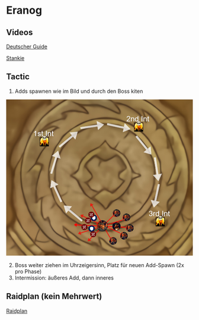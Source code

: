 # Eranog

## Videos

[Deutscher Guide](https://www.youtube.com/watch?v=GZQUImunHiA)

[Stankie](https://www.youtube.com/watch?v=bwI5R4EqrAQ)

## Tactic

1. Adds spawnen wie im Bild und durch den Boss kiten

![How to adds](/images/eranog.png)

2. Boss weiter ziehen im Uhrzeigersinn, Platz für neuen Add-Spawn (2x pro Phase)
3. Intermission: äußeres Add, dann inneres

## Raidplan (kein Mehrwert)

[Raidplan](https://raidplan.io/plan/BdQ9eFFr-9BNeWqf)



